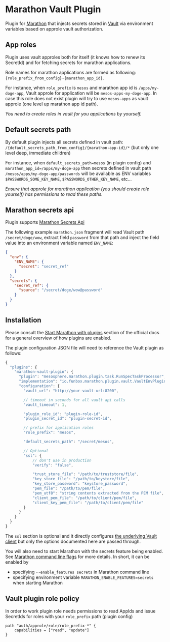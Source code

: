 # Marathon Vault Plugin

Plugin for [Marathon](https://mesosphere.github.io/marathon/) that injects secrets stored in [Vault](https://www.vaultproject.io/) via environment variables based on approle vault authorization.

## App roles

Plugin uses vault approles both for itself (it knows how to renew its SecretId) and for fetching secrets for marathon applications.

Role names for marathon applications are formed as following: `{role_prefix_from_config}-{marathon_app_id}`.

For instance, when `role_prefix` is `mesos` and marathon app id is `/apps/my-doge-app`, Vault approle for application will be `mesos-apps-my-doge-app`.
In case this role does not exist plugin will try to use `mesos-apps` as vault approle (one level up marathon app id path).

*You need to create roles in vault for you applications by yourself.*

## Default secrets path

By default plugin injects all secrets defined in vault path: `/{default_secrets_path_from_config}/{marathon-app-id}/*` (but only one level deep, immediate children)

For instance, when `default_secrets_path=mesos` (in plugin config) and `marathon_app_id=/apps/my-doge-app`
then secrets defined in vault path `/mesos/apps/my-doge-app/passwords` will be available as ENV variables `$PASSWORDS_SOME_KEY_NAME`, `$PASSWORDS_OTHER_KEY_NAME`, etc...

*Ensure that approle for marathon application (you should create role yourself) has permissions to read these paths.*

## Marathon secrets api

Plugin supports [Marathon Secrets Api](https://mesosphere.github.io/marathon/docs/secrets.html)

The following example `marathon.json` fragment will read Vault path `/secret/doge/wow`, extract field `password` from that path and inject the field value into an environment variable named `ENV_NAME`:

```json
{
  "env": {
    "ENV_NAME": {
      "secret": "secret_ref"
    }
  },
  "secrets": {
    "secret_ref": {
      "source": "/secret/doge/wow@password"
    }
  }
}
```

## Installation

Please consult the [Start Marathon with plugins](https://mesosphere.github.io/marathon/docs/plugin.html#start-marathon-with-plugins) section of the official docs for a general overview of how plugins are enabled.

The plugin configuration JSON file will need to reference the Vault plugin as follows:

```js
{
  "plugins": {
    "marathon-vault-plugin": {
      "plugin": "mesosphere.marathon.plugin.task.RunSpecTaskProcessor",
      "implementation": "io.funbox.marathon.plugin.vault.VaultEnvPlugin",
      "configuration": {
        "vault_url": "http://your-vault-url:8200",

        // timeout in seconds for all vault api calls
        "vault_timeout": 1,

        "plugin_role_id": "plugin-role-id",
        "plugin_secret_id": "plugin-secret-id",

        // prefix for application roles
        "role_prefix": "mesos",

        "default_secrets_path": "/secret/mesos",

        // Optional
        "ssl": {
            // don't use in production
            "verify": "false",

            "trust_store_file": "/path/to/truststore/file",
            "key_store_file": "/path/to/keystore/file",
            "key_store_password": "keystore_password",
            "pem_file": "/path/to/pem/file",
            "pem_utf8": "string contents extracted from the PEM file",
            "client_pem_file": "/path/to/client/pem/file",
            "client_key_pem_file": "/path/to/client/pem/file"
        }
      }
    }
  }
}
```

The `ssl` section is optional and it directly configures [the underlying Vault client](https://github.com/BetterCloud/vault-java-driver#ssl-config) but only the options documented here are passed through.

You will also need to start Marathon with the secrets feature being enabled. See [Marathon command line flags](https://mesosphere.github.io/marathon/docs/command-line-flags) for more details. In short, it can be enabled by
* specifying `--enable_features secrets` in Marathon command line
* specifying environment variable `MARATHON_ENABLE_FEATURES=secrets` when starting Marathon

## Vault plugin role policy

In order to work plugin role needs permissions to read AppIds and issue SecretIds for roles with your `role_prefix` path (plugin config)

```hcl
path "auth/approle/role/role_prefix-*" {
	capabilities = ["read", "update"]
}
```
